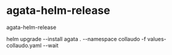 # agata-helm-release
agata-helm-release

helm upgrade --install agata . --namespace collaudo -f values-collaudo.yaml --wait